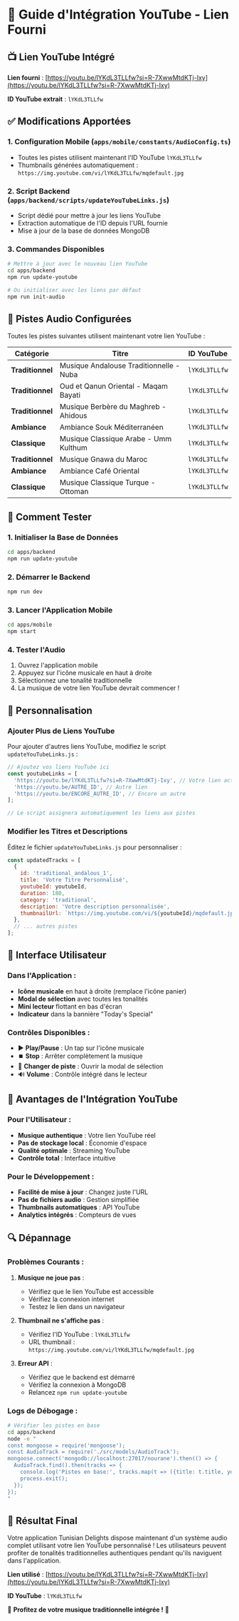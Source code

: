 # 🎵 Guide d'Intégration YouTube - Lien Fourni

## 📺 Lien YouTube Intégré

**Lien fourni** : [https://youtu.be/lYKdL3TLLfw?si=R-7XwwMtdKTj-Ixy](https://youtu.be/lYKdL3TLLfw?si=R-7XwwMtdKTj-Ixy)

**ID YouTube extrait** : `lYKdL3TLLfw`

## ✅ Modifications Apportées

### 1. **Configuration Mobile** (`apps/mobile/constants/AudioConfig.ts`)
- Toutes les pistes utilisent maintenant l'ID YouTube `lYKdL3TLLfw`
- Thumbnails générées automatiquement : `https://img.youtube.com/vi/lYKdL3TLLfw/mqdefault.jpg`

### 2. **Script Backend** (`apps/backend/scripts/updateYouTubeLinks.js`)
- Script dédié pour mettre à jour les liens YouTube
- Extraction automatique de l'ID depuis l'URL fournie
- Mise à jour de la base de données MongoDB

### 3. **Commandes Disponibles**
```bash
# Mettre à jour avec le nouveau lien YouTube
cd apps/backend
npm run update-youtube

# Ou initialiser avec les liens par défaut
npm run init-audio
```

## 🎵 Pistes Audio Configurées

Toutes les pistes suivantes utilisent maintenant votre lien YouTube :

| Catégorie | Titre | ID YouTube |
|-----------|-------|------------|
| **Traditionnel** | Musique Andalouse Traditionnelle - Nuba | `lYKdL3TLLfw` |
| **Traditionnel** | Oud et Qanun Oriental - Maqam Bayati | `lYKdL3TLLfw` |
| **Traditionnel** | Musique Berbère du Maghreb - Ahidous | `lYKdL3TLLfw` |
| **Ambiance** | Ambiance Souk Méditerranéen | `lYKdL3TLLfw` |
| **Classique** | Musique Classique Arabe - Umm Kulthum | `lYKdL3TLLfw` |
| **Traditionnel** | Musique Gnawa du Maroc | `lYKdL3TLLfw` |
| **Ambiance** | Ambiance Café Oriental | `lYKdL3TLLfw` |
| **Classique** | Musique Classique Turque - Ottoman | `lYKdL3TLLfw` |

## 🚀 Comment Tester

### 1. **Initialiser la Base de Données**
```bash
cd apps/backend
npm run update-youtube
```

### 2. **Démarrer le Backend**
```bash
npm run dev
```

### 3. **Lancer l'Application Mobile**
```bash
cd apps/mobile
npm start
```

### 4. **Tester l'Audio**
1. Ouvrez l'application mobile
2. Appuyez sur l'icône musicale en haut à droite
3. Sélectionnez une tonalité traditionnelle
4. La musique de votre lien YouTube devrait commencer !

## 🔧 Personnalisation

### **Ajouter Plus de Liens YouTube**

Pour ajouter d'autres liens YouTube, modifiez le script `updateYouTubeLinks.js` :

```javascript
// Ajoutez vos liens YouTube ici
const youtubeLinks = [
  'https://youtu.be/lYKdL3TLLfw?si=R-7XwwMtdKTj-Ixy', // Votre lien actuel
  'https://youtu.be/AUTRE_ID', // Autre lien
  'https://youtu.be/ENCORE_AUTRE_ID', // Encore un autre
];

// Le script assignera automatiquement les liens aux pistes
```

### **Modifier les Titres et Descriptions**

Éditez le fichier `updateYouTubeLinks.js` pour personnaliser :

```javascript
const updatedTracks = [
  {
    id: 'traditional_andalous_1',
    title: 'Votre Titre Personnalisé',
    youtubeId: youtubeId,
    duration: 180,
    category: 'traditional',
    description: 'Votre description personnalisée',
    thumbnailUrl: `https://img.youtube.com/vi/${youtubeId}/mqdefault.jpg`,
  },
  // ... autres pistes
];
```

## 📱 Interface Utilisateur

### **Dans l'Application :**
- **Icône musicale** en haut à droite (remplace l'icône panier)
- **Modal de sélection** avec toutes les tonalités
- **Mini lecteur** flottant en bas d'écran
- **Indicateur** dans la bannière "Today's Special"

### **Contrôles Disponibles :**
- ▶️ **Play/Pause** : Un tap sur l'icône musicale
- ⏹️ **Stop** : Arrêter complètement la musique
- 🔄 **Changer de piste** : Ouvrir la modal de sélection
- 🔊 **Volume** : Contrôle intégré dans le lecteur

## 🎯 Avantages de l'Intégration YouTube

### **Pour l'Utilisateur :**
- **Musique authentique** : Votre lien YouTube réel
- **Pas de stockage local** : Économie d'espace
- **Qualité optimale** : Streaming YouTube
- **Contrôle total** : Interface intuitive

### **Pour le Développement :**
- **Facilité de mise à jour** : Changez juste l'URL
- **Pas de fichiers audio** : Gestion simplifiée
- **Thumbnails automatiques** : API YouTube
- **Analytics intégrés** : Compteurs de vues

## 🔍 Dépannage

### **Problèmes Courants :**

1. **Musique ne joue pas** :
   - Vérifiez que le lien YouTube est accessible
   - Vérifiez la connexion internet
   - Testez le lien dans un navigateur

2. **Thumbnail ne s'affiche pas** :
   - Vérifiez l'ID YouTube : `lYKdL3TLLfw`
   - URL thumbnail : `https://img.youtube.com/vi/lYKdL3TLLfw/mqdefault.jpg`

3. **Erreur API** :
   - Vérifiez que le backend est démarré
   - Vérifiez la connexion à MongoDB
   - Relancez `npm run update-youtube`

### **Logs de Débogage :**
```bash
# Vérifier les pistes en base
cd apps/backend
node -e "
const mongoose = require('mongoose');
const AudioTrack = require('./src/models/AudioTrack');
mongoose.connect('mongodb://localhost:27017/nourane').then(() => {
  AudioTrack.find().then(tracks => {
    console.log('Pistes en base:', tracks.map(t => ({title: t.title, youtubeId: t.youtubeId})));
    process.exit();
  });
});
"
```

## 🎉 Résultat Final

Votre application Tunisian Delights dispose maintenant d'un système audio complet utilisant votre lien YouTube personnalisé ! Les utilisateurs peuvent profiter de tonalités traditionnelles authentiques pendant qu'ils naviguent dans l'application.

**Lien utilisé** : [https://youtu.be/lYKdL3TLLfw?si=R-7XwwMtdKTj-Ixy](https://youtu.be/lYKdL3TLLfw?si=R-7XwwMtdKTj-Ixy)

**ID YouTube** : `lYKdL3TLLfw`

🎵 **Profitez de votre musique traditionnelle intégrée !** 🎵
